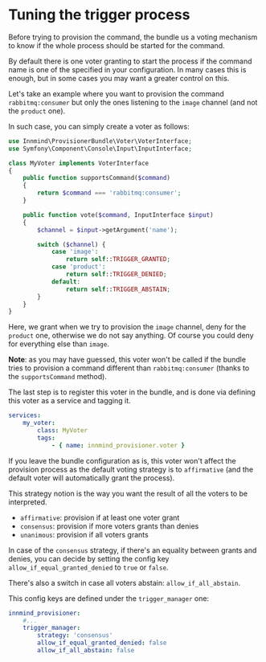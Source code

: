 # Tuning the trigger process

Before trying to provision the command, the bundle us a voting mechanism to know if the whole process should be started for the command.

By default there is one voter granting to start the process if the command name is one of the specified in your configuration.
In many cases this is enough, but in some cases you may want a greater control on this.

Let's take an example where you want to provision the command `rabbitmq:consumer` but only the ones listening to the `image` channel (and not the `product` one).

In such case, you can simply create a voter as follows:

```php
use Innmind\ProvisionerBundle\Voter\VoterInterface;
use Symfony\Component\Console\Input\InputInterface;

class MyVoter implements VoterInterface
{
    public function supportsCommand($command)
    {
        return $command === 'rabbitmq:consumer';
    }

    public function vote($command, InputInterface $input)
    {
        $channel = $input->getArgument('name');

        switch ($channel) {
            case 'image':
                return self::TRIGGER_GRANTED;
            case 'product':
                return self::TRIGGER_DENIED;
            default:
                return self::TRIGGER_ABSTAIN;
        }
    }
}
```
Here, we grant when we try to provision the `image` channel, deny for the `product` one, otherwise we do not say anything. Of course you could deny for everything else than `image`.

**Note**: as you may have guessed, this voter won't be called if the bundle tries to provision a command different than `rabbitmq:consumer` (thanks to the `supportsCommand` method).

The last step is to register this voter in the bundle, and is done via defining this voter as a service and tagging it.

```yaml
services:
    my_voter:
        class: MyVoter
        tags:
            - { name: innmind_provisioner.voter }
```

If you leave the bundle configuration as is, this voter won't affect the provision process as the default voting strategy is to `affirmative` (and the default voter will automatically grant the process).

This strategy notion is the way you want the result of all the voters to be interpreted.

* `affirmative`: provision if at least one voter grant
* `consensus`: provision if more voters grants than denies
* `unanimous`: provision if all voters grants

In case of the `consensus` strategy, if there's an equality between grants and denies, you can decide by setting the config key `allow_if_equal_granted_denied` to `true` or `false`.

There's also a switch in case all voters abstain: `allow_if_all_abstain`.

This config keys are defined under the `trigger_manager` one:

```yaml
innmind_provisioner:
    #...
    trigger_manager:
        strategy: 'consensus'
        allow_if_equal_granted_denied: false
        allow_if_all_abstain: false
